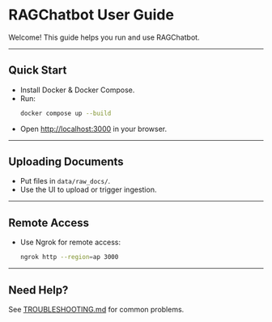 # RAGChatbot User Guide

Welcome! This guide helps you run and use RAGChatbot.

---

## Quick Start

- Install Docker & Docker Compose.
- Run:
  ```sh
  docker compose up --build
  ```
- Open [http://localhost:3000](http://localhost:3000) in your browser.

---

## Uploading Documents

- Put files in `data/raw_docs/`.
- Use the UI to upload or trigger ingestion.

---

## Remote Access

- Use Ngrok for remote access:
  ```sh
  ngrok http --region=ap 3000
  ```

---

## Need Help?

See [TROUBLESHOOTING.md](TROUBLESHOOTING.md) for common problems.
